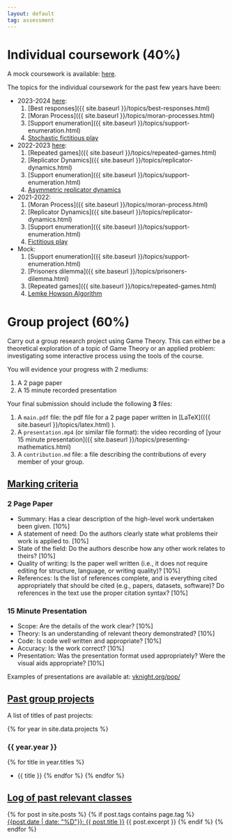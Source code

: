 ```yaml
---
layout: default
tag: assessment
---
```


# Individual coursework (40%)

A mock coursework is available:
[here]({{site.baseurl}}/assets/assessment/mock/ind/assignment.ipynb).

The topics for the individual coursework for the past few years have been:

- 2023-2024 [here]({{site.baseurl}}/assets/assessment/2023-2024/ind/assignment.ipynb):
  1. [Best responses]({{ site.baseurl }}/topics/best-responses.html)
  2. [Moran Process]({{ site.baseurl }}/topics/moran-processes.html)
  3. [Support enumeration]({{ site.baseurl }}/topics/support-enumeration.html)
  4. [Stochastic fictitious play](https://nashpy.readthedocs.io/en/stable/text-book/stochastic-fictitious-play.html)
- 2022-2023 [here]({{site.baseurl}}/assets/assessment/2022-2023/ind/assignment.ipynb):
  1. [Repeated games]({{ site.baseurl }}/topics/repeated-games.html)
  2. [Replicator Dynamics]({{ site.baseurl }}/topics/replicator-dynamics.html)
  3. [Support enumeration]({{ site.baseurl }}/topics/support-enumeration.html)
  4. [Asymmetric replicator dynamics](https://nashpy.readthedocs.io/en/stable/text-book/asymmetric-replicator-dynamics.html)
- 2021-2022:
  1. [Moran Process]({{ site.baseurl }}/topics/moran-process.html)
  2. [Replicator Dynamics]({{ site.baseurl }}/topics/replicator-dynamics.html)
  3. [Support enumeration]({{ site.baseurl }}/topics/support-enumeration.html)
  4. [Fictitious play](https://nashpy.readthedocs.io/en/stable/text-book/fictitious-play.html)
- Mock:
  1. [Support enumeration]({{ site.baseurl }}/topics/support-enumeration.html)
  2. [Prisoners dilemma]({{ site.baseurl }}/topics/prisoners-dilemma.html)
  3. [Repeated games]({{ site.baseurl }}/topics/repeated-games.html)
  4. [Lemke Howson Algorithm](https://nashpy.readthedocs.io/en/stable/text-book/lemke-howson.html#the-lemke-howson-algorithm)

# Group project (60%)

Carry out a group research project using Game Theory. This can either be a
theoretical exploration of a topic of Game Theory or an applied problem:
investigating some interactive process using the tools of the course.

You will evidence your progress with 2 mediums:

1. A 2 page paper
2. A 15 minute recorded presentation

Your final submission should include the following **3** files:

1. A `main.pdf` file: the pdf file for a 2 page paper written in [LaTeX](({{ site.baseurl }}/topics/latex.html)
   ).
2. A `presentation.mp4` (or similar file format): the video recording of [your 15 minute presentation]({{ site.baseurl }}/topics/presenting-mathematics.html)
3. A `contribution.md` file: a file describing the contributions of every member of your group.

## [Marking criteria](#marking-criteria)

### 2 Page Paper

- Summary: Has a clear description of the high-level work undertaken been given. [10%]
- A statement of need: Do the authors clearly state what problems their work is applied to. [10%]
- State of the field: Do the authors describe how any other work relates to theirs? [10%]
- Quality of writing: Is the paper well written (i.e., it does not require editing for structure, language, or writing quality)? [10%]
- References: Is the list of references complete, and is everything cited appropriately that should be cited (e.g., papers, datasets, software)? Do references in the text use the proper citation syntax? [10%]

### 15 Minute Presentation

- Scope: Are the details of the work clear? [10%]
- Theory: Is an understanding of relevant theory demonstrated? [10%]
- Code: Is code well written and appropriate? [10%]
- Accuracy: Is the work correct? [10%]
- Presentation: Was the presentation format used appropriately? Were the visual aids appropriate? [10%]

Examples of presentations are available at: [vknight.org/pop/](https://vknight.org/pop/)

## [Past group projects](#past-group-projects)

A list of titles of past projects:

{% for year in site.data.projects %}

### {{ year.year }}

{% for title in year.titles %}

- {{ title }}
  {% endfor %}
  {% endfor %}

## [Log of past relevant classes](#log-of-past-relevant-classes)

{% for post in site.posts %}
{% if post.tags contains page.tag %}
[{{post.date | date: "%D"}}: {{ post.title }}]({{site.baseurl}}{{post.url}})
{{ post.excerpt }}
{% endif %}
{% endfor %}
